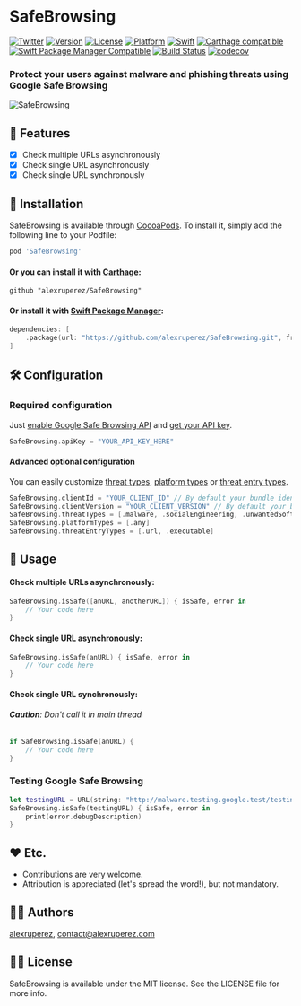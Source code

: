 # SafeBrowsing
[![Twitter](https://img.shields.io/badge/contact-@alexruperez-0FABFF.svg?style=flat)](http://twitter.com/alexruperez)
[![Version](https://img.shields.io/cocoapods/v/SafeBrowsing.svg?style=flat)](http://cocoapods.org/pods/SafeBrowsing)
[![License](https://img.shields.io/cocoapods/l/SafeBrowsing.svg?style=flat)](http://cocoapods.org/pods/SafeBrowsing)
[![Platform](https://img.shields.io/cocoapods/p/SafeBrowsing.svg?style=flat)](http://cocoapods.org/pods/SafeBrowsing)
[![Swift](https://img.shields.io/badge/Swift-4.2-orange.svg?style=flat)](https://swift.org)
[![Carthage compatible](https://img.shields.io/badge/Carthage-compatible-4BC51D.svg?style=flat)](https://github.com/Carthage/Carthage)
[![Swift Package Manager Compatible](https://img.shields.io/badge/Swift%20Package%20Manager-compatible-4BC51D.svg?style=flat)](https://github.com/apple/swift-package-manager)
[![Build Status](https://travis-ci.org/alexruperez/SafeBrowsing.svg?branch=master)](https://travis-ci.org/alexruperez/SafeBrowsing)
[![codecov](https://codecov.io/gh/alexruperez/SafeBrowsing/branch/master/graph/badge.svg)](https://codecov.io/gh/alexruperez/SafeBrowsing)

### Protect your users against malware and phishing threats using Google Safe Browsing

![SafeBrowsing](https://github.com/alexruperez/SafeBrowsing/raw/master/Logo.jpg)

## 🌟 Features

- [x] Check multiple URLs asynchronously
- [x] Check single URL asynchronously
- [x] Check single URL synchronously

## 📲 Installation

SafeBrowsing is available through [CocoaPods](http://cocoapods.org). To install
it, simply add the following line to your Podfile:

```ruby
pod 'SafeBrowsing'
```

#### Or you can install it with [Carthage](https://github.com/Carthage/Carthage):

```ogdl
github "alexruperez/SafeBrowsing"
```

#### Or install it with [Swift Package Manager](https://swift.org/package-manager/):

```swift
dependencies: [
    .package(url: "https://github.com/alexruperez/SafeBrowsing.git", from: "0.1.0")
]
```

## 🛠 Configuration

### Required configuration

Just [enable Google Safe Browsing API](https://console.developers.google.com/apis/api/safebrowsing.googleapis.com/overview) and [get your API key](https://console.cloud.google.com/apis/credentials).

```swift
SafeBrowsing.apiKey = "YOUR_API_KEY_HERE"
```

#### Advanced optional configuration

You can easily customize [threat types](https://developers.google.com/safe-browsing/v4/reference/rest/v4/ThreatType), [platform types](https://developers.google.com/safe-browsing/v4/reference/rest/v4/PlatformType) or [threat entry types](https://developers.google.com/safe-browsing/v4/reference/rest/v4/ThreatEntryType).

```swift
SafeBrowsing.clientId = "YOUR_CLIENT_ID" // By default your bundle identifier.
SafeBrowsing.clientVersion = "YOUR_CLIENT_VERSION" // By default your bundle short version.
SafeBrowsing.threatTypes = [.malware, .socialEngineering, .unwantedSoftware, .potenciallyHarmfulApplication]
SafeBrowsing.platformTypes = [.any]
SafeBrowsing.threatEntryTypes = [.url, .executable]
```

## 🐒 Usage

#### Check multiple URLs asynchronously:

```swift
SafeBrowsing.isSafe([anURL, anotherURL]) { isSafe, error in
    // Your code here
}
```

#### Check single URL asynchronously:

```swift
SafeBrowsing.isSafe(anURL) { isSafe, error in
    // Your code here
}
```

#### Check single URL synchronously:

###### **Caution**: Don't call it in main thread

```swift
if SafeBrowsing.isSafe(anURL) {
    // Your code here
}
```

### Testing Google Safe Browsing

```swift
let testingURL = URL(string: "http://malware.testing.google.test/testing/malware/")!
SafeBrowsing.isSafe(testingURL) { isSafe, error in
    print(error.debugDescription)
}
```

## ❤️ Etc.

* Contributions are very welcome.
* Attribution is appreciated (let's spread the word!), but not mandatory.

## 👨‍💻 Authors

[alexruperez](https://github.com/alexruperez), contact@alexruperez.com

## 👮‍♂️ License

SafeBrowsing is available under the MIT license. See the LICENSE file for more info.
